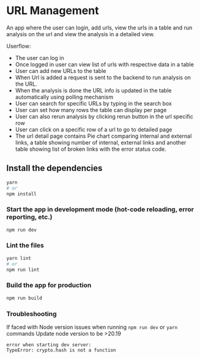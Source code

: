 # URL Management

An app where the user can login, add urls, view the urls in a table and run analysis on the url and view the analysis in a detailed view.

Userflow:

- The user can log in
- Once logged in user can view list of urls with respective data in a table
- User can add new URLs to the table
- When Url is added a request is sent to the backend to run analysis on the URL.
- When the analysis is done the URL info is updated in the table automatically using polling mechanism
- User can search for specific URLs by typing in the search box
- User can set how many rows the table can display per page
- User can also rerun analysis by clicking rerun button in the url specific row
- User can click on a specific row of a url to go to detailed page
- The url detail page contains Pie chart comparing internal and external links, a table showing number of internal, external links and another table showing list of broken links with the error status code.

## Install the dependencies

```bash
yarn
# or
npm install
```

### Start the app in development mode (hot-code reloading, error reporting, etc.)

```bash
npm run dev
```

### Lint the files

```bash
yarn lint
# or
npm run lint
```

### Build the app for production

```bash
npm run build
```

### Troubleshooting

If faced with Node version issues when running `npm run dev` or `yarn` commands
Update node version to be >20.19

```
error when starting dev server:
TypeError: crypto.hash is not a function
```
